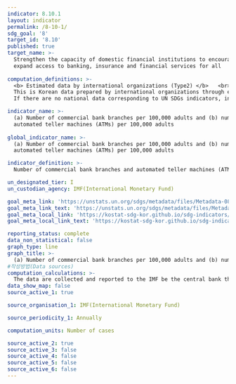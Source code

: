 ```yaml
---
indicator: 8.10.1
layout: indicator
permalink: /8-10-1/
sdg_goal: '8'
target_id: '8.10'
published: true
target_name: >-
  Strengthen the capacity of domestic financial institutions to encourage and
  expand access to banking, insurance and financial services for all
  
computation_definitions: >-
  <b> Estimated data by international organizations (Type2) </b>   <br>
  This is Korean data prepared by international organizations through estimation and modeling. <br>
  If there are no national data corresponding to UN SDGs indicators, international data are available for monitoring.

indicator_name: >-
  (a) Number of commercial bank branches per 100,000 adults and (b) number of
  automated teller machines (ATMs) per 100,000 adults
  
global_indicator_name: >-
  (a) Number of commercial bank branches per 100,000 adults and (b) number of
  automated teller machines (ATMs) per 100,000 adults

indicator_definition: >-
  Number of commercial bank branches and automated teller machines (ATMs) per 100,000 adults 

un_designated_tier: I
un_custodian_agency: IMF(International Monetary Fund) 

goal_meta_link: 'https://unstats.un.org/sdgs/metadata/files/Metadata-08-10-01.pdf'
goal_meta_link_text: 'https://unstats.un.org/sdgs/metadata/files/Metadata-08-10-01.pdf'
goal_meta_local_link: 'https://kostat-sdg-kor.github.io/sdg-indicators/public/data/Metadata-08-10-01_ENG.pdf'
goal_meta_local_link_text: 'https://kostat-sdg-kor.github.io/sdg-indicators/public/data/Metadata-08-10-01_ENG.pdf'

reporting_status: complete
data_non_statistical: false
graph_type: line
graph_title: >-
  (a) Number of commercial bank branches per 100,000 adults and (b) number of automated teller machines (ATMs) per 100,000 adults 
#작성방법(Data sources)
computation_calculations: >-
  The data are collected and reported to the IMF be the central bank through the Financial Accessibility Survey.
data_show_map: false
source_active_1: true

source_organisation_1: IMF(International Monetary Fund) 

source_periodicity_1: Annually 

computation_units: Number of cases

source_active_2: true
source_active_3: false
source_active_4: false
source_active_5: false
source_active_6: false
---
```

